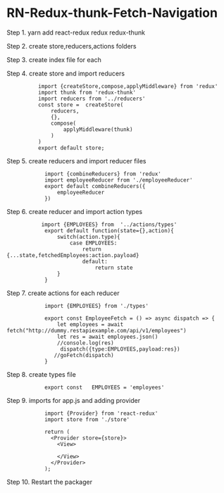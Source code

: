 # RN-Redux-thunk-Fetch-Navigation
Step 1. yarn add react-redux redux redux-thunk

Step 2. create store,reducers,actions folders

Step 3. create index file for each

Step 4. create store and import reducers

              import {createStore,compose,applyMiddleware} from 'redux'
              import thunk from 'redux-thunk'
              import reducers from '../reducers'
              const store =  createStore(
                  reducers,
                  {},
                  compose(
                      applyMiddleware(thunk)
                  )
              )
              export default store;
Step 5.  create reducers and import reducer files

                import {combineReducers} from 'redux'
                import employeeReducer from './employeeReducer'
                export default combineReducers({
                    employeeReducer
                })
                
Step 6. create reducer and import action types

               import {EMPLOYEES} from  '../actions/types'
                export default function(state={},action){
                    switch(action.type){
                        case EMPLOYEES:
                            return {...state,fetchedEmployees:action.payload}
                            default:
                                return state
                    }
                }
Step 7. create actions for each reducer

                import {EMPLOYEES} from './types'

                export const EmployeeFetch = () => async dispatch => {
                    let employees = await fetch("http://dummy.restapiexample.com/api/v1/employees")
                    let res = await employees.json()
                    //console.log(res)
                     dispatch({type:EMPLOYEES,payload:res})
                   //goFetch(dispatch)
                }
               
Step 8. create types file 

                export const   EMPLOYEES = 'employees'
                
Step 9. imports for app.js and adding provider
  
                import {Provider} from 'react-redux'
                import store from './store'
                
                return (
                  <Provider store={store}>
                    <View>
                      
                    </View>
                  </Provider>
                );
Step 10. Restart the packager         
